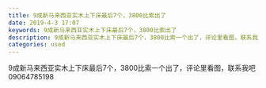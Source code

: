 ```yaml
---
title: 9成新马来西亚实木上下床最后7个，3800比索出了
date: 2019-4-3 17:07
keywords: 9成新马来西亚实木上下床最后7个，3800比索出了
description: 9成新马来西亚实木上下床最后7个，3800比索一个出了，评论里看图，联系我吧09064785198
categories: used
---
```

<td class="t_f" id="postmessage_3385399">

9成新马来西亚实木上下床最后7个，3800比索一个出了，评论里看图，联系我吧09064785198<br/>
<img alt="" border="0" class="zoom" data-cf-modified-c685c46dd6b76f207e068727-="" file="http://www.flw.ph/data/appbyme/upload/image/201904/03/qZw39N4R5QDU.jpg" id="aimg_ry3yk" lazyloadthumb="1" onclick="" onmouseover="" src="http://www.flw.ph/data/appbyme/upload/image/201904/03/qZw39N4R5QDU.jpg"/><br/>
<img alt="" border="0" class="zoom" data-cf-modified-c685c46dd6b76f207e068727-="" file="http://www.flw.ph/data/appbyme/upload/image/201904/03/mFmcYqKGFC6J.jpg" id="aimg_oQ9fa" lazyloadthumb="1" onclick="" onmouseover="" src="http://www.flw.ph/data/appbyme/upload/image/201904/03/mFmcYqKGFC6J.jpg"/><br/>
</td>
